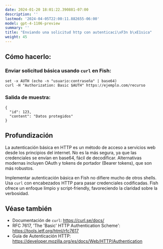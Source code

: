 ```yaml
---
date: 2024-01-20 18:01:22.390881-07:00
description: ''
lastmod: '2024-04-05T22:00:11.882655-06:00'
model: gpt-4-1106-preview
summary: ''
title: "Enviando una solicitud http con autenticaci\xF3n b\xE1sica"
weight: 45
---
```


## Cómo hacerlo:


### Enviar solicitud básica usando `curl` en Fish:
```fish
set -x AUTH (echo -n "usuario:contraseña" | base64)
curl -H "Authorization: Basic $AUTH" https://ejemplo.com/recurso
```

### Salida de muestra:
```fish
{
  "id": 123,
  "content": "Datos protegidos"
}
```

## Profundización
La autenticación básica en HTTP es un método de acceso a servicios web desde los principios del internet. No es la más segura, ya que las credenciales se envían en base64, fácil de decodificar. Alternativas modernas incluyen OAuth y tokens de portador (Bearer tokens), que son más robustos.

Implementar autenticación básica en Fish no difiere mucho de otros shells. Usa `curl` con encabezados HTTP para pasar credenciales codificadas. Fish ofrece un enfoque limpio y script-friendly, favoreciendo la claridad sobre la verbosidad.

## Véase también
- Documentación de `curl`: https://curl.se/docs/
- RFC 7617, 'The 'Basic' HTTP Authentication Scheme': https://tools.ietf.org/html/rfc7617
- Guía de Autenticación HTTP: https://developer.mozilla.org/es/docs/Web/HTTP/Authentication
